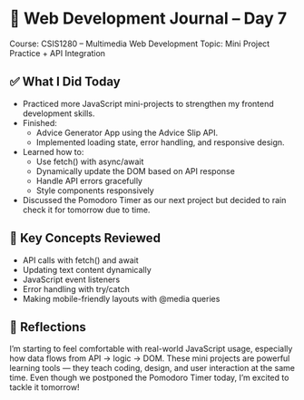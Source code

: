 # 📘 Web Development Journal – Day 7

Course: CSIS1280 – Multimedia Web Development
Topic: Mini Project Practice + API Integration

## ✅ What I Did Today

- Practiced more JavaScript mini-projects to strengthen my frontend development skills.
- Finished:
  - Advice Generator App using the Advice Slip API.
  - Implemented loading state, error handling, and responsive design.
- Learned how to:
  - Use fetch() with async/await
  - Dynamically update the DOM based on API response
  - Handle API errors gracefully
  - Style components responsively
- Discussed the Pomodoro Timer as our next project but decided to rain check it for tomorrow due to time.

## 🧠 Key Concepts Reviewed

- API calls with fetch() and await
- Updating text content dynamically
- JavaScript event listeners
- Error handling with try/catch
- Making mobile-friendly layouts with @media queries

## 💬 Reflections

I’m starting to feel comfortable with real-world JavaScript usage, especially how data flows from API → logic → DOM. These mini projects are powerful learning tools — they teach coding, design, and user interaction at the same time. Even though we postponed the Pomodoro Timer today, I’m excited to tackle it tomorrow!
